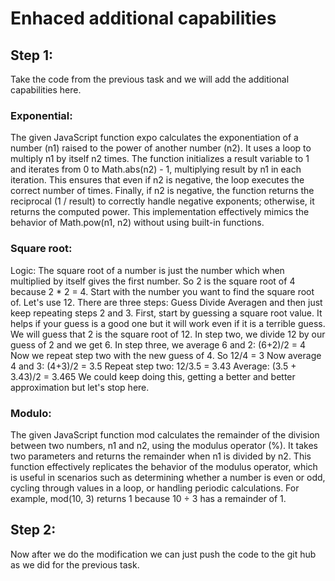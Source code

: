 # Enhaced additional capabilities

## Step 1:
Take the code from the previous task and we will add the additional capabilities here.
### Exponential:
The given JavaScript function expo calculates the exponentiation of a number (n1) raised to the power of another number (n2). It uses a loop to multiply n1 by itself n2 times. The function initializes a result variable to 1 and iterates from 0 to Math.abs(n2) - 1, multiplying result by n1 in each iteration. This ensures that even if n2 is negative, the loop executes the correct number of times. Finally, if n2 is negative, the function returns the reciprocal (1 / result) to correctly handle negative exponents; otherwise, it returns the computed power. This implementation effectively mimics the behavior of Math.pow(n1, n2) without using built-in functions.
### Square root:
Logic:
The square root of a number is just the number which when multiplied by itself gives the first number. So 2 is the square root of 4 because 2 * 2 = 4.
Start with the number you want to find the square root of. Let's use 12. 
There are three steps:
Guess Divide Averagen and then just keep repeating steps 2 and 3.
First, start by guessing a square root value. It helps if your guess is a good one but it will work even if it is a terrible guess. We will guess that 2 is the square root of 12.
In step two, we divide 12 by our guess of 2 and we get 6.
In step three, we average 6 and 2: (6+2)/2 = 4
Now we repeat step two with the new guess of 4. So 12/4 = 3
Now average 4 and 3: (4+3)/2 = 3.5
Repeat step two: 12/3.5 = 3.43
Average: (3.5 + 3.43)/2 = 3.465
We could keep doing this, getting a better and better approximation but let's stop here. 
### Modulo:
The given JavaScript function mod calculates the remainder of the division between two numbers, n1 and n2, using the modulus operator (%). It takes two parameters and returns the remainder when n1 is divided by n2. This function effectively replicates the behavior of the modulus operator, which is useful in scenarios such as determining whether a number is even or odd, cycling through values in a loop, or handling periodic calculations. For example, mod(10, 3) returns 1 because 10 ÷ 3 has a remainder of 1.
## Step 2:
Now after we do the modification we can just push the code to the git hub as we did for the previous task.
